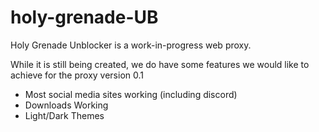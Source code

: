 # holy-grenade-UB
Holy Grenade Unblocker is a work-in-progress web proxy.

While it is still being created, we do have some features we would like to achieve for the proxy version 0.1
- Most social media sites working (including discord)
- Downloads Working
- Light/Dark Themes
